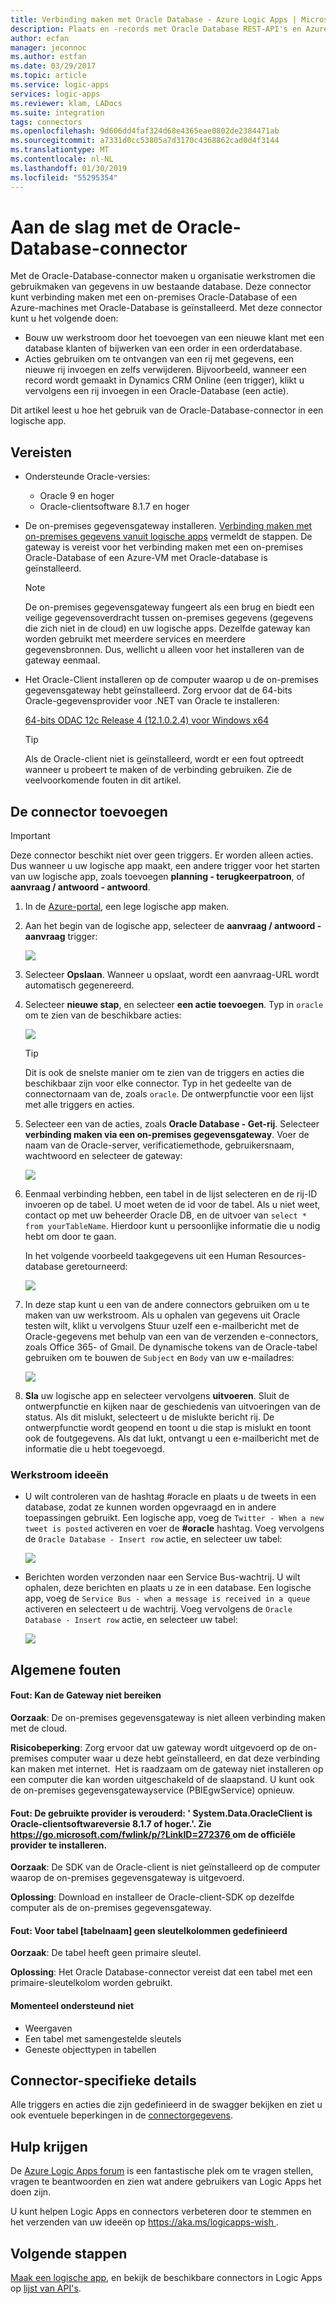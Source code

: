 ```yaml
---
title: Verbinding maken met Oracle Database - Azure Logic Apps | Microsoft Docs
description: Plaats en -records met Oracle Database REST-API's en Azure Logic Apps beheren
author: ecfan
manager: jeconnoc
ms.author: estfan
ms.date: 03/29/2017
ms.topic: article
ms.service: logic-apps
services: logic-apps
ms.reviewer: klam, LADocs
ms.suite: integration
tags: connectors
ms.openlocfilehash: 9d606dd4faf324d68e4365eae0802de2384471ab
ms.sourcegitcommit: a7331d0cc53805a7d3170c4368862cad0d4f3144
ms.translationtype: MT
ms.contentlocale: nl-NL
ms.lasthandoff: 01/30/2019
ms.locfileid: "55295354"
---
```

# <a name="get-started-with-the-oracle-database-connector"></a>Aan de slag met de Oracle-Database-connector

Met de Oracle-Database-connector maken u organisatie werkstromen die gebruikmaken van gegevens in uw bestaande database. Deze connector kunt verbinding maken met een on-premises Oracle-Database of een Azure-machines met Oracle-Database is geïnstalleerd. Met deze connector kunt u het volgende doen:

* Bouw uw werkstroom door het toevoegen van een nieuwe klant met een database klanten of bijwerken van een order in een orderdatabase.
* Acties gebruiken om te ontvangen van een rij met gegevens, een nieuwe rij invoegen en zelfs verwijderen. Bijvoorbeeld, wanneer een record wordt gemaakt in Dynamics CRM Online (een trigger), klikt u vervolgens een rij invoegen in een Oracle-Database (een actie). 

Dit artikel leest u hoe het gebruik van de Oracle-Database-connector in een logische app.

## <a name="prerequisites"></a>Vereisten

* Ondersteunde Oracle-versies: 
    * Oracle 9 en hoger
    * Oracle-clientsoftware 8.1.7 en hoger

* De on-premises gegevensgateway installeren. [Verbinding maken met on-premises gegevens vanuit logische apps](../logic-apps/logic-apps-gateway-connection.md) vermeldt de stappen. De gateway is vereist voor het verbinding maken met een on-premises Oracle-Database of een Azure-VM met Oracle-database is geïnstalleerd. 

    > [!NOTE]
    > De on-premises gegevensgateway fungeert als een brug en biedt een veilige gegevensoverdracht tussen on-premises gegevens (gegevens die zich niet in de cloud) en uw logische apps. Dezelfde gateway kan worden gebruikt met meerdere services en meerdere gegevensbronnen. Dus, wellicht u alleen voor het installeren van de gateway eenmaal.

* Het Oracle-Client installeren op de computer waarop u de on-premises gegevensgateway hebt geïnstalleerd. Zorg ervoor dat de 64-bits Oracle-gegevensprovider voor .NET van Oracle te installeren:  

  [64-bits ODAC 12c Release 4 (12.1.0.2.4) voor Windows x64](http://www.oracle.com/technetwork/database/windows/downloads/index-090165.html)

    > [!TIP]
    > Als de Oracle-client niet is geïnstalleerd, wordt er een fout optreedt wanneer u probeert te maken of de verbinding gebruiken. Zie de veelvoorkomende fouten in dit artikel.


## <a name="add-the-connector"></a>De connector toevoegen

> [!IMPORTANT]
> Deze connector beschikt niet over geen triggers. Er worden alleen acties. Dus wanneer u uw logische app maakt, een andere trigger voor het starten van uw logische app, zoals toevoegen **planning - terugkeerpatroon**, of **aanvraag / antwoord - antwoord**. 

1. In de [Azure-portal](https://portal.azure.com), een lege logische app maken.

2. Aan het begin van de logische app, selecteer de **aanvraag / antwoord - aanvraag** trigger: 

    ![](./media/connectors-create-api-oracledatabase/request-trigger.png)

3. Selecteer **Opslaan**. Wanneer u opslaat, wordt een aanvraag-URL wordt automatisch gegenereerd. 

4. Selecteer **nieuwe stap**, en selecteer **een actie toevoegen**. Typ in `oracle` om te zien van de beschikbare acties: 

    ![](./media/connectors-create-api-oracledatabase/oracledb-actions.png)

    > [!TIP]
    > Dit is ook de snelste manier om te zien van de triggers en acties die beschikbaar zijn voor elke connector. Typ in het gedeelte van de connectornaam van de, zoals `oracle`. De ontwerpfunctie voor een lijst met alle triggers en acties. 

5. Selecteer een van de acties, zoals **Oracle Database - Get-rij**. Selecteer **verbinding maken via een on-premises gegevensgateway**. Voer de naam van de Oracle-server, verificatiemethode, gebruikersnaam, wachtwoord en selecteer de gateway:

    ![](./media/connectors-create-api-oracledatabase/create-oracle-connection.png)

6. Eenmaal verbinding hebben, een tabel in de lijst selecteren en de rij-ID invoeren op de tabel. U moet weten de id voor de tabel. Als u niet weet, contact op met uw beheerder Oracle DB, en de uitvoer van `select * from yourTableName`. Hierdoor kunt u persoonlijke informatie die u nodig hebt om door te gaan.

    In het volgende voorbeeld taakgegevens uit een Human Resources-database geretourneerd: 

    ![](./media/connectors-create-api-oracledatabase/table-rowid.png)

7. In deze stap kunt u een van de andere connectors gebruiken om u te maken van uw werkstroom. Als u ophalen van gegevens uit Oracle testen wilt, klikt u vervolgens Stuur uzelf een e-mailbericht met de Oracle-gegevens met behulp van een van de verzenden e-connectors, zoals Office 365- of Gmail. De dynamische tokens van de Oracle-tabel gebruiken om te bouwen de `Subject` en `Body` van uw e-mailadres:

    ![](./media/connectors-create-api-oracledatabase/oracle-send-email.png)

8. **Sla** uw logische app en selecteer vervolgens **uitvoeren**. Sluit de ontwerpfunctie en kijken naar de geschiedenis van uitvoeringen van de status. Als dit mislukt, selecteert u de mislukte bericht rij. De ontwerpfunctie wordt geopend en toont u die stap is mislukt en toont ook de foutgegevens. Als dat lukt, ontvangt u een e-mailbericht met de informatie die u hebt toegevoegd.


### <a name="workflow-ideas"></a>Werkstroom ideeën

* U wilt controleren van de hashtag #oracle en plaats u de tweets in een database, zodat ze kunnen worden opgevraagd en in andere toepassingen gebruikt. Een logische app, voeg de `Twitter - When a new tweet is posted` activeren en voer de **#oracle** hashtag. Voeg vervolgens de `Oracle Database - Insert row` actie, en selecteer uw tabel:

    ![](./media/connectors-create-api-oracledatabase/twitter-oracledb.png)

* Berichten worden verzonden naar een Service Bus-wachtrij. U wilt ophalen, deze berichten en plaats u ze in een database. Een logische app, voeg de `Service Bus - when a message is received in a queue` activeren en selecteert u de wachtrij. Voeg vervolgens de `Oracle Database - Insert row` actie, en selecteer uw tabel:

    ![](./media/connectors-create-api-oracledatabase/sbqueue-oracledb.png)

## <a name="common-errors"></a>Algemene fouten

#### <a name="error-cannot-reach-the-gateway"></a>**Fout**: Kan de Gateway niet bereiken

**Oorzaak**: De on-premises gegevensgateway is niet alleen verbinding maken met de cloud. 

**Risicobeperking**: Zorg ervoor dat uw gateway wordt uitgevoerd op de on-premises computer waar u deze hebt geïnstalleerd, en dat deze verbinding kan maken met internet.  Het is raadzaam om de gateway niet installeren op een computer die kan worden uitgeschakeld of de slaapstand. U kunt ook de on-premises gegevensgatewayservice (PBIEgwService) opnieuw.

#### <a name="error-the-provider-being-used-is-deprecated-systemdataoracleclient-requires-oracle-client-software-version-817-or-greater-see-httpsgomicrosoftcomfwlinkplinkid272376httpsgomicrosoftcomfwlinkplinkid272376-to-install-the-official-provider"></a>**Fout**: De gebruikte provider is verouderd: ' System.Data.OracleClient is Oracle-clientsoftwareversie 8.1.7 of hoger.'. Zie [ https://go.microsoft.com/fwlink/p/?LinkID=272376 ](https://go.microsoft.com/fwlink/p/?LinkID=272376) om de officiële provider te installeren.

**Oorzaak**: De SDK van de Oracle-client is niet geïnstalleerd op de computer waarop de on-premises gegevensgateway is uitgevoerd.  

**Oplossing**: Download en installeer de Oracle-client-SDK op dezelfde computer als de on-premises gegevensgateway.

#### <a name="error-table-tablename-does-not-define-any-key-columns"></a>**Fout**: Voor tabel [tabelnaam] geen sleutelkolommen gedefinieerd

**Oorzaak**: De tabel heeft geen primaire sleutel.  

**Oplossing**: Het Oracle Database-connector vereist dat een tabel met een primaire-sleutelkolom worden gebruikt.

#### <a name="currently-not-supported"></a>Momenteel ondersteund niet

* Weergaven 
* Een tabel met samengestelde sleutels
* Geneste objecttypen in tabellen
 
## <a name="connector-specific-details"></a>Connector-specifieke details

Alle triggers en acties die zijn gedefinieerd in de swagger bekijken en ziet u ook eventuele beperkingen in de [connectorgegevens](/connectors/oracle/). 

## <a name="get-some-help"></a>Hulp krijgen

De [Azure Logic Apps forum](https://social.msdn.microsoft.com/Forums/en-US/home?forum=azurelogicapps) is een fantastische plek om te vragen stellen, vragen te beantwoorden en zien wat andere gebruikers van Logic Apps het doen zijn. 

U kunt helpen Logic Apps en connectors verbeteren door te stemmen en het verzenden van uw ideeën op [ https://aka.ms/logicapps-wish ](https://aka.ms/logicapps-wish). 


## <a name="next-steps"></a>Volgende stappen
[Maak een logische app](../logic-apps/quickstart-create-first-logic-app-workflow.md), en bekijk de beschikbare connectors in Logic Apps op [lijst van API's](apis-list.md).
